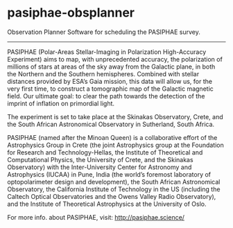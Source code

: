 # pasiphae-obsplanner
Observation Planner Software for scheduling the PASIPHAE survey.

--------------------------------------------------------------------------------------------------------------------------

PASIPHAE (Polar-Areas Stellar-Imaging in Polarization High-Accuracy Experiment) aims to map, with unprecedented accuracy, the polarization of millions of stars at areas of the sky away from the Galactic plane, in both the Northern and the Southern hemispheres. Combined with stellar distances provided by ESA’s Gaia mission, this data will allow us, for the very first time, to construct a tomographic map of the Galactic magnetic field. Our ultimate goal: to clear the path towards the detection of the imprint of inflation on primordial light.

The experiment is set to take place at the Skinakas Observatory, Crete, and the South African Astronomical Observatory in Sutherland, South Africa.

PASIPHAE (named after the Minoan Queen) is a collaborative effort of the Astrophysics Group in Crete (the joint Astrophysics group at the Foundation for Research and Technology-Hellas, the Institute of Theoretical and Computational Physics, the University of Crete, and the Skinakas Observatory) with the Inter-University Center for Astronomy and Astrophysics (IUCAA) in Pune, India (the world’s foremost laboratory of optopolarimeter design and development), the South African Astronomical Observatory, the California Institute of Technology in the US (including the Caltech Optical Observatories and the Owens Valley Radio Observatory), and the Institute of Theoretical Astrophysics at the University of Oslo.

For more info. about PASIPHAE, visit: http://pasiphae.science/
